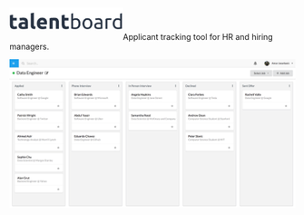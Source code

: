 <a href="url"><img src="https://github.com/TalentBoard/Talentboard/blob/master/talentboard-app/src/assets/images/logo-black-variant.svg" style='margin-bottom: 5px;' align="left" width="200" ></a><br>
---
Applicant tracking tool for HR and hiring managers.

![alt text](https://github.com/TalentBoard/Talentboard/blob/master/talentboard-app/src/assets/images/talentboard.png)
